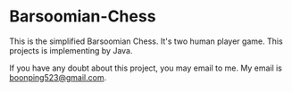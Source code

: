 # Barsoomian-Chess
This is the simplified Barsoomian Chess. It's two human player game. This projects is implementing by Java. 

If you have any doubt about this project, you may email to me. My email is boonping523@gmail.com.
